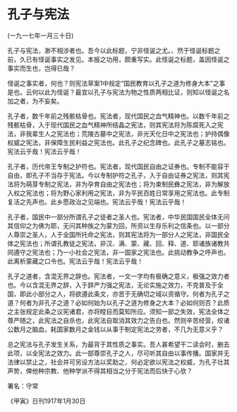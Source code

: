 # 孔子与宪法

 

(一九一七年一月三十日)

 

孔子与宪法，渺不相涉者也。吾今以此标题，宁非怪诞之尤。、然于怪诞标题之前，久已有怪诞事实之发见。本报之功用，颇重写实。此怪诞之标题，盖因怪诞之事实而生也，岂得已哉？

怪诞之事实者，何也？则宪法草案1中规定“国民教育以孔子之道为修身大本”之事是也。云何以此为怪诞？最宜以孔子与宪法为物之性质两相比证，则知以怪诞之名加之者，为不妄矣。

孔子者，数千年前之残骸枯骨也。宪法者，现代国民之血气精神也。以数千年前之残骸枯骨，入于现代国民之血气精神所结晶之宪法，则其宪法将为陈腐死入之宪法，非我辈生人之宪法也；荒陵古墓中之宪法，非光天化日中之宪法也；护持偶像权威之宪法，非保障生民利益之宪法也。此孔子之纪念碑也。此孔子之墓志铭也。宪法云乎哉！宪法云乎哉！

孔子者，历代帝王专制之护符也。宪法者，现代国民自由之证券也。专制不能容于自由，即孔子不当存于宪法。今以专制护符之孔子，入于自由证券之宪法，则其宪法将为萌芽专制之宪法，非为孕育自由之宪法也；将为束制民彝之宪法，非为解放入权之宪法也；将为野心家利用之宪法，非为平民百姓日常享用之宪法也。此专制复活之先声也。此乡愿政治之见端也。宪法云乎哉！宪法云乎哉！

 

 

孔子者，国民中一部分所谓孔子之徒者之圣人也。宪法者，中华民国国民全体无问其信仰之为佛为耶，无问其种族之为蒙为回，所资以生存乐利之信条也。以一部分人尊崇之圣人，人于全国所托命之宪法，则其宪法将为一部分人之宪法，非国民全体之宪法也；所谓孔教徒之宪法，非汉、满、蒙、藏、回、释、道、耶诸族诸教共同遵守之宪法也；乃一小社会之宪法，非一国家之宪法也。此挑动教争之呼声也。此离析蒙藏之口令也。宪法云乎哉！宪法云乎哉！

孔子之道者，含混无界之辞也。宪法者，一文一字均有极确之意义，极强之效力者也。今以含混无界之辞，入于辞严力强之宪法，无论实施之效力，不克普及于全国，即此小部分之人，将欲遵此条文，亦苦于无确切之域以资循守。何者为孔子之道？何者为非孔子之道？必如何始为以孔子之道为修身之大本？必如何则否？此质之主张规定此条之议宪诸君，亦将瞠目而莫知所应。须知一部之失效，宪法全体之尊严随之，此宪法之自杀也，此宪法自取消其效力之告白也。然则辛苦经营，绞诸公数月之脑血，耗国家数月之金钱以从事于制定宪法之劳者，不几为无意义乎？

总之宪法与孔子发生关系，为最背于其性质之事实。吾人甚希望干二读会时，删去此项，以全宪法之效力。此一部尊崇孔子之人，尽可听其自由以事传播。国家并无法律以禁止之，社会并可另设方法以奖助之，何必定欲以宪法之权威，为孔子壮其声势，俾他种宗教、他种学派不得其相当之分于宪法而后快于心欤？

 

署名：守常

《甲寅》日刊1917年1月30日

 

 

 


